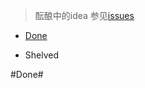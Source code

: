 > 酝酿中的idea 参见[issues](https://github.com/hashmaparraylist/ideas/issues)

* [Done](#done)

* Shelved

#Done#
